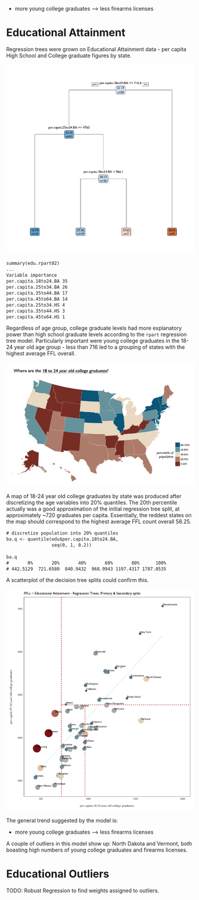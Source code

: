 
- more young college graduates --> less firearms licenses 

# Educational Attainment

Regression trees were grown on Educational Attainment data - per capita High School and College graduate figures by state. 

![rpart model 02 - edu](vis/eda-education/rpart-model-02.png)

```{R}
summary(edu.rpart02)
...
Variable importance
per.capita.18to24.BA 35
per.capita.25to34.BA 26
per.capita.35to44.BA 17
per.capita.45to64.BA 14
per.capita.25to34.HS 4
per.capita.35to44.HS 3
per.capita.45to64.HS 1
```

Regardless of age group, college graduate levels had more explanatory power than high school graduate levels according to the `rpart` regression tree model. Particularly important were young college graduates in the 18-24 year old age group - less than 716 led to a grouping of states with the highest average FFL overall. 

![18-24 college graduate map](presentation/vis/edu-map-18to24-BA.jpg)

A map of 18-24 year old college graduates by state was produced after discretizing the age variables into 20%  quantiles. The 20th percentile actually was a good approximation of the initial regression tree split, at approximately ~720 graduates per capita. Essentially, the reddest states on the map should correspond to the highest average FFL count overall 58.25.  

```{R}
# discretize population into 20% quantiles
ba.q <- quantile(edu$per.capita.18to24.BA,
                 seq(0, 1, 0.2))

ba.q
#       0%       20%       40%       60%       80%      100% 
# 442.5129  721.6580  840.9432  968.9943 1197.4317 1787.0535 
```

A scatterplot of the decision tree splits could confirm this. 

![scatterplot-rpart-model-02](vis/eda-education/rpart-model-02-splits.png)

The general trend suggested by the model is:

- more young college graduates --> less firearms licenses 

 A couple of outliers in this model show up: North Dakota and Vermont, both boasting high numbers of young college graduates and firearms licenses. 
 
 # Educational Outliers
 
 TODO: Robust Regression to find weights assigned to outliers.